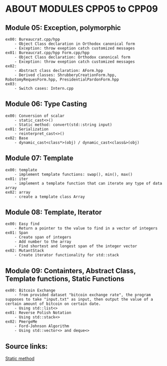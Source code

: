 # ABOUT MODULES CPP05 to CPP09

## Module 05: Exception, polymorphic
	ex00: Bureaucrat.cpp/hpp
		- Object Class declaration in Orthodox canonical form
		- Exception: throw exeption catch customized messages
	ex01: Bureaucrat.cpp/hpp Form.cpp/hpp
		- Object Class declaration: Orthodox canonical form
		- Exception: throw exeption catch customized messages
	ex02:
		- Abstract class declaration: AForm.hpp
		- Derived classes: ShrubberyCreationForm.hpp, RobotomyRequesForm.hpp, PresidentialPardonForm.hpp
	ex03:
		- Switch cases: Intern.cpp

## Module 06: Type Casting
	ex00: Conversion of scalar 
		- static_cast<>()
		- Static method: convert(std::string input)
	ex01: Serialization 
		- reinterpret_cast<>()
	ex02: Base
		- dynamic_cast<class*>(obj) / dynamic_cast<class&>(obj)

## Module 07: Template
	ex00: template
		- implement template functions: swap(), min(), max()
	ex01: iter
		- implement a template function that can iterate any type of data array
	ex02: array
		- create a template class Array

## Module 08: Template, Iterator
	ex00: Easy find
    	- Return a pointer to the value to find in a vector of integers
	ex01: Span
    	- Create span of integers
    	- Add number to the array
    	- Find shortest and longest span of the integer vector
	ex02: MutantStack
    	- Create iterator functionality for std::stack
		
## Module 09: Containters, Abstract Class, Template functions, Static Functions
	ex00: Bitcoin Exchange
		- from provided dataset "bitcoin exchange rate", the program supposes to take "input.txt" as input, then output the value of a certain amount of bitcoin on certain date. 
		- Using std::list<>
	ex01: Reverse Polish Notation
		- Using std::stack<>
	ex02: PmergeMe
		- Ford-Johnson Algorithm
		- Using std::vector<> and deque<>

## Source links:
[Static method](https://unstop.com/blog/static-member-function-in-cpp)
